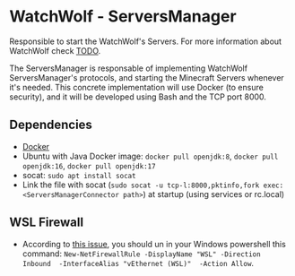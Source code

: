 # WatchWolf - ServersManager
Responsible to start the WatchWolf's Servers. For more information about WatchWolf check [TODO](https://github.com/rogermiranda1000).

The ServersManager is responsable of implementing WatchWolf ServersManager's protocols, and starting the Minecraft Servers whenever it's needed. This concrete implementation will use Docker (to ensure security), and it will be developed using Bash and the TCP port 8000.


## Dependencies

- [Docker](https://www.docker.com/get-started/)
- Ubuntu with Java Docker image: `docker pull openjdk:8`, `docker pull openjdk:16`, `docker pull openjdk:17`
- socat: `sudo apt install socat`
- Link the file with socat (`sudo socat -u tcp-l:8000,pktinfo,fork exec:<ServersManagerConnector path>`) at startup (using services or rc.local)


## WSL Firewall

- According to [this issue](https://github.com/microsoft/WSL/issues/4585#issuecomment-610061194), you should un in your Windows powershell this command: `New-NetFirewallRule -DisplayName "WSL" -Direction Inbound  -InterfaceAlias "vEthernet (WSL)"  -Action Allow`.